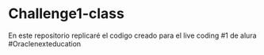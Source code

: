 # Challenge1-class
En este repositorio replicaré el codigo creado para el live coding #1 de alura
#Oraclenexteducation

